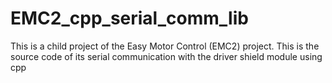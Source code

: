 # EMC2_cpp_serial_comm_lib
This is a child project of the Easy Motor Control (EMC2) project. This is the source code of its serial communication with the driver shield module using cpp
